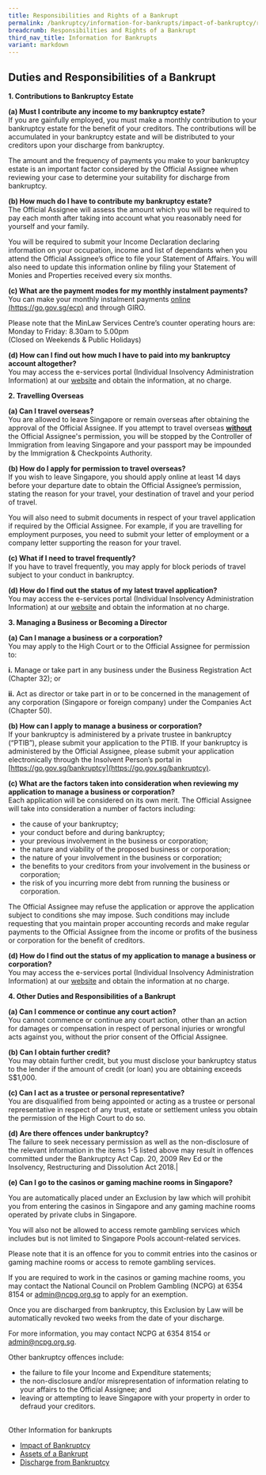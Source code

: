 ```yaml
---
title: Responsibilities and Rights of a Bankrupt
permalink: /bankruptcy/information-for-bankrupts/impact-of-bankruptcy/responsibilities-and-rights/
breadcrumb: Responsibilities and Rights of a Bankrupt
third_nav_title: Information for Bankrupts
variant: markdown
---
```

Duties and Responsibilities of a Bankrupt
---

<b>1. Contributions to Bankruptcy Estate</b><br>

<b>(a) Must I contribute any income to my bankruptcy estate?</b> <br>
If you are gainfully employed, you must make a monthly contribution to your bankruptcy estate for the benefit of your creditors. The contributions will be accumulated in your bankruptcy estate and will be distributed to your creditors upon your discharge from bankruptcy. <br>

The amount and the frequency of payments you make to your bankruptcy estate is an important factor considered by the Official Assignee when reviewing your case to determine your suitability for discharge from bankruptcy. <br>

 

<b>(b) How much do I have to contribute my bankruptcy estate?</b> <br>
The Official Assignee will assess the amount which you will be required to pay each month after taking into account what you reasonably need for yourself and your family. <br>

You will be required to submit your Income Declaration declaring information on your occupation, income and list of dependants when you attend the Official Assignee’s office to file your Statement of Affairs. You will also need to update this information online by filing your Statement of Monies and Properties received every six months. <br>

 

<b>(c) What are the payment modes for my monthly instalment payments?</b><br>
You can make your monthly instalment payments [online](https://go.gov.sg/ecp) [(https://go.gov.sg/ecp)](https://go.gov.sg/ecp) and through GIRO. <br>


Please note that the MinLaw Services Centre’s counter operating hours are: <br>
Monday to Friday: 8.30am to 5.00pm <br>
(Closed on Weekends &amp; Public Holidays) <br>

<b>(d) How can I find out how much I have to paid into my bankruptcy account altogether?</b> <br>
You may access the e-services portal (Individual Insolvency Administration Information) at our [website](https://go.gov.sg/bankruptcy ) and obtain the information, at no charge.

<b>2. Travelling Overseas</b> <br>

<b>(a) Can I travel overseas? </b> <br>
You are allowed to leave Singapore or remain overseas after obtaining the approval of the Official Assignee. If you attempt to travel overseas <u><b>without</b></u> the Official Assignee's permission, you will be stopped by the Controller of Immigration from leaving Singapore and your passport may be impounded by the Immigration &amp; Checkpoints Authority.<br>

<b>(b) How do I apply for permission to travel overseas?</b><br>
If you wish to leave Singapore, you should apply online at least 14 days before your departure date to obtain the Official Assignee’s permission, stating the reason for your travel, your destination of travel and your period of travel.<br>

You will also need to submit documents in respect of your travel application if required by the Official Assignee. For example, if you are travelling for employment purposes, you need to submit your letter of employment or a company letter supporting the reason for your travel.

<b>(c) What if I need to travel frequently?</b> <br>
If you have to travel frequently, you may apply for block periods of travel subject to your conduct in bankruptcy. <br>

<b>(d) How do I find out the status of my latest travel application?</b> <br>
You may access the e-services portal (Individual Insolvency Administration Information) at our [website](https://go.gov.sg/bankruptcy ) and obtain the information at no charge. <br>

<b>3. Managing a Business or Becoming a Director</b> <br>

<b>(a) Can I manage a business or a corporation?</b> <br>
You may apply to the High Court or to the Official Assignee for permission to:

 

**i.**     Manage or take part in any business under the Business Registration Act (Chapter 32); or

 

**ii.**     Act as director or take part in or to be concerned in the management of any corporation (Singapore or foreign company) under the Companies Act (Chapter 50).

 

<b>(b) How can I apply to manage a business or corporation?</b> <br>
If your bankruptcy is administered by a private trustee in bankruptcy (“PTIB”), please submit your application to the PTIB. 
If your bankruptcy is administered by the Official Assignee, please submit your application electronically through the Insolvent Person’s portal in [https://go.gov.sg/bankruptcy](https://go.gov.sg/bankruptcy).

<b>(c) What are the factors taken into consideration when reviewing my application to manage a business or corporation?</b> <br>
Each application will be considered on its own merit. The Official Assignee will take into consideration a number of factors including: 

* the cause of your bankruptcy;
* your conduct before and during bankruptcy;
* your previous involvement in the business or corporation;
* the nature and viability of the proposed business or corporation;
* the nature of your involvement in the business or corporation;
* the benefits to your creditors from your involvement in the business or corporation;
* the risk of you incurring more debt from running the business or corporation.
 



The Official Assignee may refuse the application or approve the application subject to conditions she may impose. Such conditions may include requesting that you maintain proper accounting records and make regular payments to the Official Assignee from the income or profits of the business or corporation for the benefit of creditors. <br>
 
 

<b>(d) How do I find out the status of my application to manage a business or corporation?</b> <br>
You may access the e-services portal (Individual Insolvency Administration Information) at our [website](https://go.gov.sg/bankruptcy ) and obtain the information at no charge. <br>



<b>4. Other Duties and Responsibilities of a Bankrupt</b> <br>

<b>(a) Can I commence or continue any court action? </b><br>
You cannot commence or continue any court action, other than an action for damages or compensation in respect of personal injuries or wrongful acts against you, without the prior consent of the Official Assignee.

<b>(b) Can I obtain further credit?</b> <br>
You may obtain further credit, but you must disclose your bankruptcy status to the lender if the amount of credit (or loan) you are obtaining exceeds S$1,000.

<b>(c) Can I act as a trustee or personal representative? </b><br>
You are disqualified from being appointed or acting as a trustee or personal representative in respect of any trust, estate or settlement unless you obtain the permission of the High Court to do so.

<b>(d) Are there offences under bankruptcy?</b> <br>
The failure to seek necessary permission as well as the non-disclosure of the relevant information in the items 1-5 listed above may result in offences committed under the         Bankruptcy Act Cap. 20, 2009 Rev Ed or the Insolvency, Restructuring and Dissolution Act 2018.|

<b>(e) Can I go to the casinos or gaming machine rooms in Singapore?</b><br>
	        
You are automatically placed under an Exclusion by law which will prohibit you from entering the casinos in Singapore and any gaming machine rooms operated by private clubs in Singapore. 

You will also not be allowed to access remote gambling services which includes but is not limited to Singapore Pools account-related services.

Please note that it is an offence for you to commit entries into the casinos or gaming machine rooms or access to remote gambling services.

If you are required to work in the casinos or gaming machine rooms, you may contact the National Council on Problem Gambling (NCPG) at 6354 8154 or [admin@ncpg.org.sg](mailto:admin@ncpg.org.sg) to apply for an exemption.

Once you are discharged from bankruptcy, this Exclusion by Law will be automatically revoked two weeks from the date of your discharge.

For more information, you may contact NCPG at 6354 8154 or [admin@ncpg.org.sg](mailto:admin@ncpg.org.sg).

Other bankruptcy offences include:
* the failure to file your Income and Expenditure statements;
* the non-disclosure and/or misrepresentation of information relating to your affairs to the Official Assignee; and
* leaving or attempting to leave Singapore with your property in order to defraud your creditors.
 

<br>Other Information for bankrupts<br>
* [Impact of Bankruptcy](/bankruptcy/information-for-bankrupts/impact-of-bankruptcy/)
* [Assets of a Bankrupt](/bankruptcy/information-for-bankrupts/assets-of-a-bankrupt/)
* [Discharge from Bankruptcy](/bankruptcy/information-for-bankrupts/discharge-from-bankruptcy/)